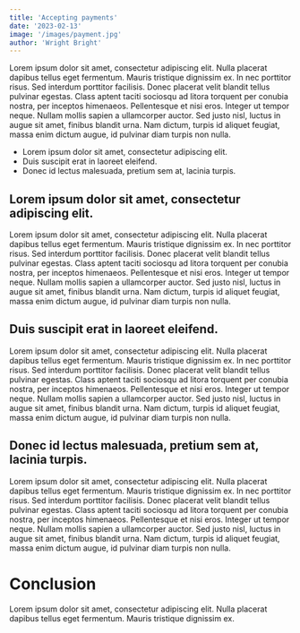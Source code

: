 ```yaml
---
title: 'Accepting payments'
date: '2023-02-13'
image: '/images/payment.jpg'
author: 'Wright Bright'
---
```




Lorem ipsum dolor sit amet, consectetur adipiscing elit. Nulla placerat dapibus tellus eget fermentum. Mauris tristique dignissim ex. In nec porttitor risus. Sed interdum porttitor facilisis. Donec placerat velit blandit tellus pulvinar egestas. Class aptent taciti sociosqu ad litora torquent per conubia nostra, per inceptos himenaeos. Pellentesque et nisi eros. Integer ut tempor neque. Nullam mollis sapien a ullamcorper auctor. Sed justo nisl, luctus in augue sit amet, finibus blandit urna. Nam dictum, turpis id aliquet feugiat, massa enim dictum augue, id pulvinar diam turpis non nulla.

- Lorem ipsum dolor sit amet, consectetur adipiscing elit.
- Duis suscipit erat in laoreet eleifend.
- Donec id lectus malesuada, pretium sem at, lacinia turpis.

## Lorem ipsum dolor sit amet, consectetur adipiscing elit.

Lorem ipsum dolor sit amet, consectetur adipiscing elit. Nulla placerat dapibus tellus eget fermentum. Mauris tristique dignissim ex. In nec porttitor risus. Sed interdum porttitor facilisis. Donec placerat velit blandit tellus pulvinar egestas. Class aptent taciti sociosqu ad litora torquent per conubia nostra, per inceptos himenaeos. Pellentesque et nisi eros. Integer ut tempor neque. Nullam mollis sapien a ullamcorper auctor. Sed justo nisl, luctus in augue sit amet, finibus blandit urna. Nam dictum, turpis id aliquet feugiat, massa enim dictum augue, id pulvinar diam turpis non nulla.

## Duis suscipit erat in laoreet eleifend.

Lorem ipsum dolor sit amet, consectetur adipiscing elit. Nulla placerat dapibus tellus eget fermentum. Mauris tristique dignissim ex. In nec porttitor risus. Sed interdum porttitor facilisis. Donec placerat velit blandit tellus pulvinar egestas. Class aptent taciti sociosqu ad litora torquent per conubia nostra, per inceptos himenaeos. Pellentesque et nisi eros. Integer ut tempor neque. Nullam mollis sapien a ullamcorper auctor. Sed justo nisl, luctus in augue sit amet, finibus blandit urna. Nam dictum, turpis id aliquet feugiat, massa enim dictum augue, id pulvinar diam turpis non nulla.

## Donec id lectus malesuada, pretium sem at, lacinia turpis.

Lorem ipsum dolor sit amet, consectetur adipiscing elit. Nulla placerat dapibus tellus eget fermentum. Mauris tristique dignissim ex. In nec porttitor risus. Sed interdum porttitor facilisis. Donec placerat velit blandit tellus pulvinar egestas. Class aptent taciti sociosqu ad litora torquent per conubia nostra, per inceptos himenaeos. Pellentesque et nisi eros. Integer ut tempor neque. Nullam mollis sapien a ullamcorper auctor. Sed justo nisl, luctus in augue sit amet, finibus blandit urna. Nam dictum, turpis id aliquet feugiat, massa enim dictum augue, id pulvinar diam turpis non nulla.

# Conclusion
Lorem ipsum dolor sit amet, consectetur adipiscing elit. Nulla placerat dapibus tellus eget fermentum. Mauris tristique dignissim ex.